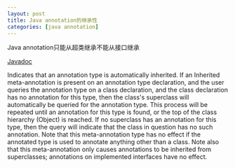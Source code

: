 ```yaml
---
layout: post
title: Java annotation的继承性
categories: [java annotation]
---
```

Java annotation只能从超类继承不能从接口继承

[Javadoc](https://docs.oracle.com/javase/7/docs/api/java/lang/annotation/Inherited.html)

Indicates that an annotation type is automatically inherited. If an Inherited meta-annotation is present on an annotation type declaration, and the user queries the annotation type on a class declaration, and the class declaration has no annotation for this type, then the class's superclass will automatically be queried for the annotation type. This process will be repeated until an annotation for this type is found, or the top of the class hierarchy (Object) is reached. If no superclass has an annotation for this type, then the query will indicate that the class in question has no such annotation. Note that this meta-annotation type has no effect if the annotated type is used to annotate anything other than a class. Note also that this meta-annotation only causes annotations to be inherited from superclasses; annotations on implemented interfaces have no effect.
